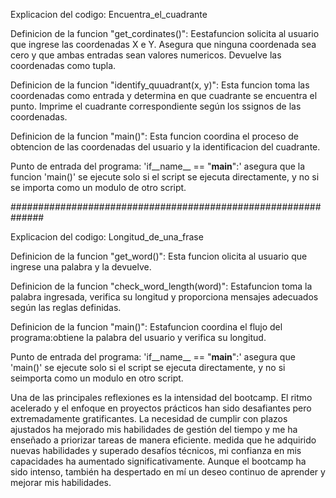 Explicacion del codigo: Encuentra_el_cuadrante

Definicion de la funcion "get_cordinates()":
Eestafuncion solicita al usuario que ingrese las coordenadas X e Y.
Asegura que ninguna coordenada sea cero y que ambas entradas sean valores numericos.
Devuelve las coordenadas como tupla.

Definicion de la funcion "identify_quuadrant(x, y)":
Esta funcion toma las coordenadas como entrada y determina en que cuadrante se encuentra el punto.
Imprime el cuadrante correspondiente según los ssignos de las coordenadas.

Definicion de la funcion "main()":
Esta funcion coordina el proceso de obtencion de las coordenadas
del usuario y la identificacion del cuadrante.

Punto de entrada del programa:
'if__name__ == "__main__":' asegura que la funcion 'main()'
se ejecute solo si el script se ejecuta directamente, y no si se importa como un modulo de otro script.

##############################################################

Explicacion del codigo: Longitud_de_una_frase

Definicion de la funcion "get_word()":
Esta funcion olicita al usuario que ingrese una palabra y la devuelve.

Definicion de la funcion "check_word_length(word)":
Estafuncion toma la palabra ingresada, verifica su longitud y proporciona
mensajes adecuados según las reglas definidas.

Definicion de la funcion "main()":
Estafuncion coordina el flujo del programa:obtiene la palabra del usuario y
verifica su longitud.

Punto de entrada del programa:
'if__name__ == "__main__":' asegura que 'main()'
se ejecute solo si el script se ejecuta directamente, y no si seimporta como un modulo en otro script.

Una de las principales reflexiones es la intensidad del bootcamp. El ritmo acelerado y el enfoque en proyectos prácticos han sido desafiantes pero extremadamente gratificantes.
La necesidad de cumplir con plazos ajustados ha mejorado mis habilidades de gestión del tiempo y me ha enseñado a priorizar tareas de manera eficiente.
 medida que he adquirido nuevas habilidades y superado desafíos técnicos, mi confianza en mis capacidades ha aumentado significativamente.
  Aunque el bootcamp ha sido intenso, también ha despertado en mí un deseo continuo de aprender y mejorar mis habilidades.


